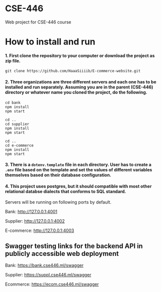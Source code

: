 # CSE-446
Web project for CSE-446 course

# How to install and run

#### 1. First clone the repository to your computer or download the project as zip file.

`git clone https://github.com/HaaaSiiiib/E-commerce-website.git`

#### 2. Three organizations are three different servers and each one has to be installed and run separately. Assuming you are in the parent (CSE-446) directory or whatever name you cloned the project, do the following.

```
cd bank
npm install
npm start

cd ..
cd supplier
npm install
npm start

cd ..
cd e-commerce
npm install
npm start
```

#### 3. There is a `dotenv.template` file in each directory. User has to create a `.env` file based on the template and set the values of different variables themselves based on their database configuration.

#### 4. This project uses postgres, but it should compatible with most other relational databse dialects that conforms to SQL standard.

Servers will be running on following ports by default.

Bank: http://127.0.0.1:4001

Supplier: http://127.0.0.1:4002

E-commerce: http://127.0.0.1:4003

## Swagger testing links for the backend API in publicly accessible web deployment

Bank: https://bank.cse446.ml/swagger

Supplier: https://suppl.cse446.ml/swagger

Ecommerce: https://ecom.cse446.ml/swagger
